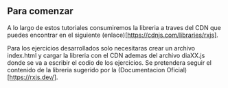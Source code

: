 ## Para comenzar

A lo largo de estos tutoriales consumiremos la libreria a traves del CDN
que puedes encontrar en el siguiente (enlace)[https://cdnjs.com/libraries/rxjs].

Para los ejercicios desarrollados solo necesitaras crear un archivo
index.html y cargar la libreria con el CDN ademas del archivo diaXX.js donde se
va a escribir el codio de los ejercicios. Se pretendera seguir el contenido de la libreria
sugerido por la (Documentacion Oficial)[https://rxjs.dev/].
